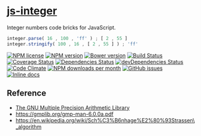 [js-integer](http://aureooms.github.io/js-integer)
==

Integer numbers code bricks for JavaScript.

```js
integer.parse( 16 , 100 , 'ff' ) ; [ 2 , 55 ]
integer.stringify( 100 , 16 , [ 2 , 55 ] ) ; 'ff'
```

[![NPM license](http://img.shields.io/npm/l/aureooms-js-integer.svg?style=flat)](https://raw.githubusercontent.com/aureooms/js-integer/master/LICENSE)
[![NPM version](http://img.shields.io/npm/v/aureooms-js-integer.svg?style=flat)](https://www.npmjs.org/package/aureooms-js-integer)
[![Bower version](http://img.shields.io/bower/v/aureooms-js-integer.svg?style=flat)](http://bower.io/search/?q=aureooms-js-integer)
[![Build Status](http://img.shields.io/travis/aureooms/js-integer.svg?style=flat)](https://travis-ci.org/aureooms/js-integer)
[![Coverage Status](http://img.shields.io/coveralls/aureooms/js-integer.svg?style=flat)](https://coveralls.io/r/aureooms/js-integer)
[![Dependencies Status](http://img.shields.io/david/aureooms/js-integer.svg?style=flat)](https://david-dm.org/aureooms/js-integer#info=dependencies)
[![devDependencies Status](http://img.shields.io/david/dev/aureooms/js-integer.svg?style=flat)](https://david-dm.org/aureooms/js-integer#info=devDependencies)
[![Code Climate](http://img.shields.io/codeclimate/github/aureooms/js-integer.svg?style=flat)](https://codeclimate.com/github/aureooms/js-integer)
[![NPM downloads per month](http://img.shields.io/npm/dm/aureooms-js-integer.svg?style=flat)](https://www.npmjs.org/package/aureooms-js-integer)
[![GitHub issues](http://img.shields.io/github/issues/aureooms/js-integer.svg?style=flat)](https://github.com/aureooms/js-integer/issues)
[![Inline docs](http://inch-ci.org/github/aureooms/js-integer.svg?branch=master&style=shields)](http://inch-ci.org/github/aureooms/js-integer)


## Reference

 - [The GNU Multiple Precision Arithmetic Library](https://gmplib.org/)
 - https://gmplib.org/gmp-man-6.0.0a.pdf
 - https://en.wikipedia.org/wiki/Sch%C3%B6nhage%E2%80%93Strassen\_algorithm
